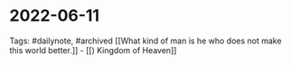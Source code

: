 # 2022-06-11
Tags: #dailynote, #archived 
[[What kind of man is he who does not make this world better.]] - [[) Kingdom of Heaven]]

